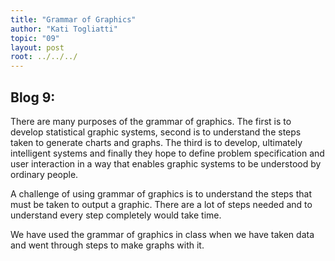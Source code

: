 ```yaml
---
title: "Grammar of Graphics"
author: "Kati Togliatti"
topic: "09"
layout: post
root: ../../../
---
```


## Blog 9:

There are many purposes of the grammar of graphics. The first is to develop statistical graphic systems, second is to understand the steps taken to generate charts and graphs. The third is to develop, ultimately intelligent systems and finally they hope to define problem specification and user interaction in a way that enables graphic systems to be understood by ordinary people.

A challenge of using grammar of graphics is to understand the steps that must be taken to output a graphic. There are a lot of steps needed and to understand every step completely would take time. 

We have used the grammar of graphics in class when we have taken data and went through steps to make graphs with it. 
